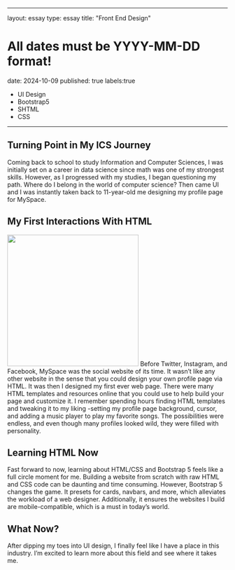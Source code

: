 
---
layout: essay
type: essay
title: "Front End Design"
# All dates must be YYYY-MM-DD format!
date: 2024-10-09
published: true
labels:true
  - UI Design
  - Bootstrap5
  - SHTML
  - CSS
---



## Turning Point in My ICS Journey

Coming back to school to study Information and Computer Sciences, I was initially set on a career in data science since math was one of my strongest skills. However, as I progressed with my studies, I began questioning my path. Where do I belong in the world of computer science? Then came UI and I was instantly taken back to 11-year-old me designing my profile page for MySpace.

## My First Interactions With HTML
<img width="300px" class="rounded float-start pe-4" src="https://ct.pimp-my-profile.com/layouts/m/31259.jpg">
Before Twitter, Instagram, and Facebook, MySpace was the social website of its time. It wasn’t like any other website in the sense that you could design your own profile page via HTML. It was then I designed my first ever web page.  There were many HTML templates and resources online that you could use to help build your page and customize it. I remember spending hours finding HTML templates and tweaking it to my liking -setting my profile page background, cursor, and adding a music player to play my favorite songs. The possibilities were endless, and even though many profiles looked wild, they were filled with personality. 

## Learning HTML Now
Fast forward to now, learning about HTML/CSS and Bootstrap 5 feels like a full circle moment for me. Building a website from scratch with raw HTML and CSS code can be daunting and time consuming. However, Bootstrap 5 changes the game. It presets for cards, navbars, and more, which alleviates the workload of a web designer. Additionally, it ensures the websites I build are mobile-compatible, which is a must in today’s world.

## What Now?
After dipping my toes into UI design, I finally feel like I have a place in this industry. I’m excited to learn more about this field and see where it takes me. 
